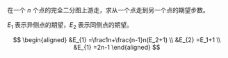 在一个 $n$ 个点的完全二分图上游走，求从一个点走到另一个点的期望步数。

$E_1$ 表示异侧点的期望，$E_{2}$ 表示同侧点的期望。

$$
\begin{aligned}
&E_{1} =\frac1n+\frac{n-1}n(E_2+1)  \\
&E_{2} =E_1+1  \\
&E_{1} =2n-1 
\end{aligned}
$$

